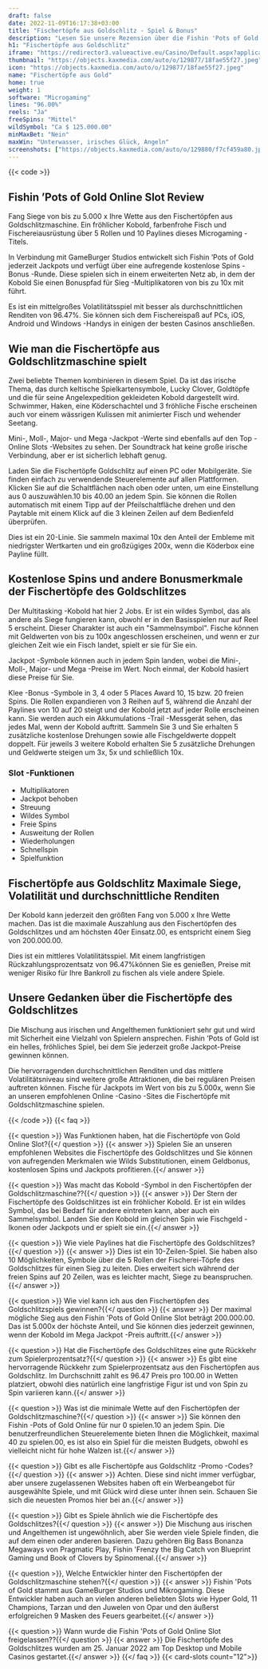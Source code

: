 ```yaml
---
draft: false
date: 2022-11-09T16:17:38+03:00
title: "Fischertöpfe aus Goldschlitz - Spiel & Bonus"
description: "Lesen Sie unsere Rezension über die Fishin 'Pots of Gold Online Slot, wo ein Kobold in großen Preisen spielt. Wir zeigen auch, wo wir mit dem besten Casino -Bonus spielen können."
h1: "Fischertöpfe aus Goldschlitz"
iframe: "https://redirector3.valueactive.eu/Casino/Default.aspx?applicationid=4123&serverid=33253&gameid=fishinPotsOfGoldDesktop&ul=en&bankingURL=https://www.leovegas.com/account/deposit&lobbyURL=https://www.leovegas.com&playmode=demo"
thumbnail: "https://objects.kaxmedia.com/auto/o/129877/18fae55f27.jpeg"
icon: "https://objects.kaxmedia.com/auto/o/129877/18fae55f27.jpeg"
name: "Fischertöpfe aus Gold"
home: true
weight: 1
software: "Microgaming"
lines: "96.00%"
reels: "Ja"
freeSpins: "Mittel"
wildSymbol: "Ca $ 125.000.00"
minMaxBet: "Nein"
maxWin: "Unterwasser, irisches Glück, Angeln"
screenshots: ["https://objects.kaxmedia.com/auto/o/129880/f7cf459a80.jpeg"]
---
```


{{< code >}}<h2>Fishin ’Pots of Gold Online Slot Review</h2><p>Fang Siege von bis zu 5.000 x Ihre Wette aus den Fischertöpfen aus Goldschlitzmaschine. Ein fröhlicher Kobold, farbenfrohe Fisch und Fischereiausrüstung über 5 Rollen und 10 Paylines dieses Microgaming -Titels.</p><p>In Verbindung mit GameBurger Studios entwickelt sich Fishin ’Pots of Gold jederzeit Jackpots und verfügt über eine aufregende kostenlose Spins -Bonus -Runde. Diese spielen sich in einem erweiterten Netz ab, in dem der Kobold Sie einen Bonuspfad für Sieg -Multiplikatoren von bis zu 10x mit führt.</p><p>Es ist ein mittelgroßes Volatilitätsspiel mit besser als durchschnittlichen Renditen von 96.47%. Sie können sich dem Fischereispaß auf PCs, iOS, Android und Windows -Handys in einigen der besten Casinos anschließen.</p><h2>Wie man die Fischertöpfe aus Goldschlitzmaschine spielt</h2><p>Zwei beliebte Themen kombinieren in diesem Spiel. Da ist das irische Thema, das durch keltische Spielkartensymbole, Lucky Clover, Goldtöpfe und die für seine Angelexpedition gekleideten Kobold dargestellt wird. Schwimmer, Haken, eine Köderschachtel und 3 fröhliche Fische erscheinen auch vor einem wässrigen Kulissen mit animierter Fisch und wehender Seetang.</p><p>Mini-, Moll-, Major- und Mega -Jackpot -Werte sind ebenfalls auf den Top -Online Slots -Websites zu sehen. Der Soundtrack hat keine große irische Verbindung, aber er ist sicherlich lebhaft genug.</p><p>Laden Sie die Fischertöpfe Goldschlitz auf einen PC oder Mobilgeräte. Sie finden einfach zu verwendende Steuerelemente auf allen Plattformen. Klicken Sie auf die Schaltflächen nach oben oder unten, um eine Einstellung aus 0 auszuwählen.10 bis 40.00 an jedem Spin. Sie können die Rollen automatisch mit einem Tipp auf der Pfeilschaltfläche drehen und den Paytable mit einem Klick auf die 3 kleinen Zeilen auf dem Bedienfeld überprüfen.</p><p>Dies ist ein 20-Linie. Sie sammeln maximal 10x den Anteil der Embleme mit niedrigster Wertkarten und ein großzügiges 200x, wenn die Köderbox eine Payline füllt.</p><h2>Kostenlose Spins und andere Bonusmerkmale der Fischertöpfe des Goldschlitzes</h2><p>Der Multitasking -Kobold hat hier 2 Jobs. Er ist ein wildes Symbol, das als andere als Siege fungieren kann, obwohl er in den Basisspielen nur auf Reel 5 erscheint. Dieser Charakter ist auch ein "Sammelnsymbol". Fische können mit Geldwerten von bis zu 100x angeschlossen erscheinen, und wenn er zur gleichen Zeit wie ein Fisch landet, spielt er sie für Sie ein.</p><p>Jackpot -Symbole können auch in jedem Spin landen, wobei die Mini-, Moll-, Major- und Mega -Preise im Wert. Noch einmal, der Kobold hasiert diese Preise für Sie.</p><p>Klee -Bonus -Symbole in 3, 4 oder 5 Places Award 10, 15 bzw. 20 freien Spins. Die Rollen expandieren von 3 Reihen auf 5, während die Anzahl der Paylines von 10 auf 20 steigt und der Kobold jetzt auf jeder Rolle erscheinen kann. Sie werden auch ein Akkumulations -Trail -Messgerät sehen, das jedes Mal, wenn der Kobold auftritt. Sammeln Sie 3 und Sie erhalten 5 zusätzliche kostenlose Drehungen sowie alle Fischgeldwerte doppelt doppelt. Für jeweils 3 weitere Kobold erhalten Sie 5 zusätzliche Drehungen und Geldwerte steigen um 3x, 5x und schließlich 10x.</p><h3>
Slot -Funktionen</h3><ul>
<li></span>
Multiplikatoren</li>
<li></span>
Jackpot behoben</li>
<li></span>
Streuung</li>
<li></span>
Wildes Symbol</li>
<li></span>
Freie Spins</li>
<li></span>
Ausweitung der Rollen</li>
<li></span>
Wiederholungen</li>
<li></span>
Schnellspin</li>
<li></span>
Spielfunktion</li></ul><h2>Fischertöpfe aus Goldschlitz Maximale Siege, Volatilität und durchschnittliche Renditen</h2><p>Der Kobold kann jederzeit den größten Fang von 5.000 x Ihre Wette machen. Das ist die maximale Auszahlung aus den Fischertöpfen des Goldschlitzes und am höchsten 40er Einsatz.00, es entspricht einem Sieg von 200.000.00.</p><p>Dies ist ein mittleres Volatilitätsspiel. Mit einem langfristigen Rückzahlungsprozentsatz von 96.47%können Sie es genießen, Preise mit weniger Risiko für Ihre Bankroll zu fischen als viele andere Spiele.</p><h2>Unsere Gedanken über die Fischertöpfe des Goldschlitzes</h2><p>Die Mischung aus irischen und Angelthemen funktioniert sehr gut und wird mit Sicherheit eine Vielzahl von Spielern ansprechen. Fishin ’Pots of Gold ist ein helles, fröhliches Spiel, bei dem Sie jederzeit große Jackpot-Preise gewinnen können.</p><p>Die hervorragenden durchschnittlichen Renditen und das mittlere Volatilitätsniveau sind weitere große Attraktionen, die bei regulären Preisen auftreten können. Fische für Jackpots im Wert von bis zu 5.000x, wenn Sie an unseren empfohlenen Online -Casino -Sites die Fischertöpfe mit Goldschlitzmaschine spielen.</p>
{{< /code >}}
{{< faq >}}

{{< question >}} Was Funktionen haben, hat die Fischertöpfe von Gold Online Slot?{{</ question >}}
{{< answer >}} Spielen Sie an unseren empfohlenen Websites die Fischertöpfe des Goldschlitzes und Sie können von aufregenden Merkmalen wie Wilds Substitutionen, einem Geldbonus, kostenlosen Spins und Jackpots profitieren.{{</ answer >}}

{{< question >}} Was macht das Kobold -Symbol in den Fischertöpfen der Goldschlitzmaschine??{{</ question >}}
{{< answer >}} Der Stern der Fischertöpfe des Goldschlitzes ist ein fröhlicher Kobold. Er ist ein wildes Symbol, das bei Bedarf für andere eintreten kann, aber auch ein Sammelsymbol. Landen Sie den Kobold im gleichen Spin wie Fischgeld -Ikonen oder Jackpots und er spielt sie ein.{{</ answer >}}

{{< question >}} Wie viele Paylines hat die Fischertöpfe des Goldschlitzes?{{</ question >}}
{{< answer >}} Dies ist ein 10-Zeilen-Spiel. Sie haben also 10 Möglichkeiten, Symbole über die 5 Rollen der Fischerei-Töpfe des Goldschlitzes für einen Sieg zu leiten. Dies erweitert sich während der freien Spins auf 20 Zeilen, was es leichter macht, Siege zu beanspruchen.{{</ answer >}}

{{< question >}} Wie viel kann ich aus den Fischertöpfen des Goldschlitzspiels gewinnen?{{</ question >}}
{{< answer >}} Der maximal mögliche Sieg aus den Fishin 'Pots of Gold Online Slot beträgt 200.000.00. Das ist 5.000x der höchste Anteil, und Sie können dies jederzeit gewinnen, wenn der Kobold im Mega Jackpot -Preis auftritt.{{</ answer >}}

{{< question >}} Hat die Fischertöpfe des Goldschlitzes eine gute Rückkehr zum Spielerprozentsatz?{{</ question >}}
{{< answer >}} Es gibt eine hervorragende Rückkehr zum Spielerprozentsatz aus den Fischertöpfen aus Goldschlitz. Im Durchschnitt zahlt es 96.47 Preis pro 100.00 in Wetten platziert, obwohl dies natürlich eine langfristige Figur ist und von Spin zu Spin variieren kann.{{</ answer >}}

{{< question >}} Was ist die minimale Wette auf den Fischertöpfen der Goldschlitzmaschine?{{</ question >}}
{{< answer >}} Sie können den Fishin -Pots of Gold Online für nur 0 spielen.10 an jedem Spin. Die benutzerfreundlichen Steuerelemente bieten Ihnen die Möglichkeit, maximal 40 zu spielen.00, es ist also ein Spiel für die meisten Budgets, obwohl es vielleicht nicht für hohe Walzen ist.{{</ answer >}}

{{< question >}} Gibt es alle Fischertöpfe aus Goldschlitz -Promo -Codes?{{</ question >}}
{{< answer >}} Achten. Diese sind nicht immer verfügbar, aber unsere zugelassenen Websites haben oft ein Werbeangebot für ausgewählte Spiele, und mit Glück wird diese unter ihnen sein. Schauen Sie sich die neuesten Promos hier bei an.{{</ answer >}}

{{< question >}} Gibt es Spiele ähnlich wie die Fischertöpfe des Goldschlitzes?{{</ question >}}
{{< answer >}} Die Mischung aus irischen und Angelthemen ist ungewöhnlich, aber Sie werden viele Spiele finden, die auf dem einen oder anderen basieren. Dazu gehören Big Bass Bonanza Megaways von Pragmatic Play, Fishin 'Frenzy the Big Catch von Blueprint Gaming und Book of Clovers by Spinomenal.{{</ answer >}}

{{< question >}}, Welche Entwickler hinter den Fischertöpfen der Goldschlitzmaschine stehen?{{</ question >}}
{{< answer >}} Fishin 'Pots of Gold stammt aus GameBurger Studios und Mikrogaming. Diese Entwickler haben auch an vielen anderen beliebten Slots wie Hyper Gold, 11 Champions, Tarzan und den Juwelen von Opar und den äußerst erfolgreichen 9 Masken des Feuers gearbeitet.{{</ answer >}}

{{< question >}} Wann wurde die Fishin 'Pots of Gold Online Slot freigelassen??{{</ question >}}
{{< answer >}} Die Fischertöpfe des Goldschlitzes wurden am 25. Januar 2022 am Top Desktop und Mobile Casinos gestartet.{{</ answer >}}
{{</ faq >}}
{{< card-slots count="12">}}